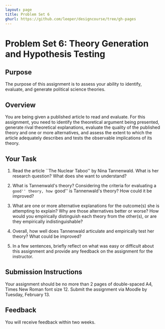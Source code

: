 ```yaml
---
layout: page
title: Problem Set 6
ghurl: https://github.com/leeper/designcourse/tree/gh-pages
---
```


# Problem Set 6: Theory Generation and Hypothesis Testing

## Purpose

The purpose of this assignment is to assess your ability to identify, evaluate, and generate political science theories.

## Overview

You are being given a published article to read and evaluate. For this assignment, you need to identify the theoretical argument being presented, generate rival theoretical explanations, evaluate the quality of the published theory and one or more alternatives, and assess the extent to which the article adequately describes and tests the observable implications of its theory.

## Your Task

 1. Read the article ``The Nuclear Taboo'' by Nina Tannenwald. What is her research question? What does she want to understand?

 2. What is Tannenwald's theory? Considering the criteria for evaluating a ``good'' theory, how ``good'' is Tannenwald's theory? How could it be improved?

 3. What are one or more alternative explanations for the outcome(s) she is attempting to explain? Why are those alternatives better or worse? How would you empirically distinguish each theory from the other(s), or are they empirically indistinguishable?

 4. Overall, how well does Tannenwald articulate and empirically test her theory? What could be improved?

 5. In a few sentences, briefly reflect on what was easy or difficult about this assignment and provide any feedback on the assignment for the instructor.

## Submission Instructions

Your assignment should be no more than 2 pages of double-spaced A4, Times New Roman font size 12. Submit the assignment via Moodle by Tuesday, February 13.

## Feedback

You will receive feedback within two weeks.

